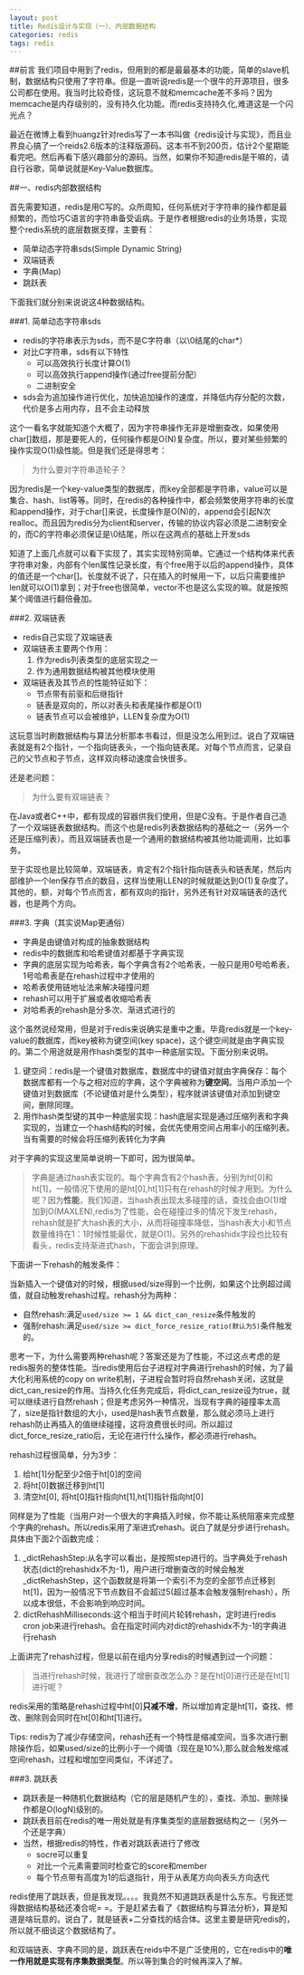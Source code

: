 ```yaml
---
layout: post
title: Redis设计与实现（一）、内部数据结构
categories: redis
tags: redis
---
```


##前言
我们项目中用到了redis，但用到的都是最最基本的功能，简单的slave机制，数据结构只使用了字符串。但是一直听说redis是一个很牛的开源项目，很多公司都在使用。我当时比较奇怪，这玩意不就和memcache差不多吗？因为memcache是内存级别的，没有持久化功能。而redis支持持久化,难道这是一个闪光点？

最近在微博上看到huangz针对redis写了一本书叫做《redis设计与实现》，而且业界良心搞了一个reids2.6版本的注释版源码。这本书不到200页，估计2个星期能看完吧。然后再看下感兴趣部分的源码。当然，如果你不知道redis是干嘛的，请自行谷歌，简单说就是Key-Value数据库。

##一、redis内部数据结构

首先需要知道，redis是用C写的。众所周知，任何系统对于字符串的操作都是最频繁的，而恰巧C语言的字符串备受诟病。于是作者根据redis的业务场景，实现整个redis系统的底层数据支撑，主要有：

* 简单动态字符串sds(Simple Dynamic String)
* 双端链表
* 字典(Map)
* 跳跃表

下面我们就分别来说说这4种数据结构。

###1. 简单动态字符串sds

* redis的字符串表示为sds，而不是C字符串（以\0结尾的char*）
* 对比C字符串，sds有以下特性
	* 可以高效执行长度计算O(1)
	* 可以高效执行append操作(通过free提前分配）
	* 二进制安全
* sds会为追加操作进行优化，加快追加操作的速度，并降低内存分配的次数，代价是多占用内存，且不会主动释放

这个一看名字就能知道个大概了，因为字符串操作无非是增删查改，如果使用char[]数组，那是要死人的，任何操作都是O(N)复杂度。所以，要对某些频繁的操作实现O(1)级性能。但是我们还是得思考：

> 为什么要对字符串造轮子？

因为redis是一个key-value类型的数据库，而key全部都是字符串，value可以是集合、hash、list等等。同时，在redis的各种操作中，都会频繁使用字符串的长度和append操作，对于char[]来说，长度操作是O(N)的，append会引起N次realloc。而且因为redis分为client和server，传输的协议内容必须是二进制安全的，而C的字符串必须保证是\0结尾，所以在这两点的基础上开发sds

知道了上面几点就可以看下实现了，其实实现特别简单。它通过一个结构体来代表字符串对象，内部有个len属性记录长度，有个free用于以后的append操作，具体的值还是一个char[]。长度就不说了，只在插入的时候用一下，以后只需要维护len就可以O(1)拿到；对于free也很简单，vector不也是这么实现的嘛。就是按照某个阈值进行翻倍叠加。

###2. 双端链表

* redis自己实现了双端链表
* 双端链表主要两个作用：
	1. 作为redis列表类型的底层实现之一
	2. 作为通用数据结构被其他模块使用
* 双端链表及其节点的性能特征如下：
	* 节点带有前驱和后继指针
	* 链表是双向的，所以对表头和表尾操作都是O(1)
	* 链表节点可以会被维护，LLEN复杂度为O(1)

这玩意当时刷数据结构与算法分析那本书看过，但是没怎么用到过。说白了双端链表就是有2个指针，一个指向链表头，一个指向链表尾。对每个节点而言，记录自己的父节点和子节点，这样双向移动速度会快很多。

还是老问题：

> 为什么要有双端链表？

在Java或者C++中，都有现成的容器供我们使用，但是C没有。于是作者自己造了一个双端链表数据结构。而这个也是redis列表数据结构的基础之一（另外一个还是压缩列表）。而且双端链表也是一个通用的数据结构被其他功能调用，比如事务。

至于实现也是比较简单，双端链表，肯定有2个指针指向链表头和链表尾，然后内部维护一个len保存节点的数目，这样当使用LLEN的时候就能达到O(1)复杂度了。其他的，额，对每个节点而言，都有双向的指针，另外还有针对双端链表的迭代器，也是两个方向。

###3. 字典（其实说Map更通俗）

* 字典是由键值对构成的抽象数据结构
* redis中的数据库和哈希键值对都基于字典实现
* 字典的底层实现为哈希表，每个字典含有2个哈希表，一般只是用0号哈希表，1号哈希表是在rehash过程中才使用的
* 哈希表使用链地址法来解决碰撞问题
* rehash可以用于扩展或者收缩哈希表
* 对哈希表的rehash是分多次、渐进式进行的

这个虽然说经常用，但是对于redis来说确实是重中之重。毕竟redis就是一个key-value的数据库，而key被称为键空间(key space)，这个键空间就是由字典实现的。第二个用途就是用作hash类型的其中一种底层实现。下面分别来说明。

1. 键空间：redis是一个键值对数据库，数据库中的键值对就由字典保存：每个数据库都有一个与之相对应的字典，这个字典被称为**键空间**。当用户添加一个键值对到数据库（不论键值对是什么类型），程序就讲该键值对添加到键空间，删除同理。
2. 用作hash类型键的其中一种底层实现：hash底层实现是通过压缩列表和字典实现的，当建立一个hash结构的时候，会优先使用空间占用率小的压缩列表。当有需要的时候会将压缩列表转化为字典

对于字典的实现这里简单说明一下即可，因为很简单。

> 字典是通过hash表实现的。每个字典含有2个hash表，分别为ht[0]和ht[1]，一般情况下使用的是ht[0],ht[1]只有在rehash的时候才用到。为什么呢？因为**性能**，我们知道，当hash表出现太多碰撞的话，查找会由O(1)增加到O(MAXLEN),redis为了性能，会在碰撞过多的情况下发生rehash，rehash就是扩大hash表的大小，从而将碰撞率降低，当hash表大小和节点数量维持在1：1时候性能最优，就是O(1)。另外的rehashidx字段也比较有看头，redis支持渐进式hash，下面会讲到原理。

下面讲一下rehash的触发条件：

当新插入一个键值对的时候，根据used/size得到一个比例，如果这个比例超过阈值，就自动触发rehash过程。rehash分为两种：

* 自然rehash:满足```used/size >= 1 && dict_can_resize```条件触发的
* 强制rehash:满足```used/size >= dict_force_resize_ratio(默认为5)```条件触发的。

思考一下，为什么需要两种rehash呢？答案还是为了性能，不过这点考虑的是redis服务的整体性能。当redis使用后台子进程对字典进行rehash的时候，为了最大化利用系统的copy on write机制，子进程会暂时将自然rehash关闭，这就是dict_can_resize的作用。当持久化任务完成后，将dict_can_resize设为true，就可以继续进行自然rehash；但是考虑另外一种情况，当现有字典的碰撞率太高了，size是指针数组的大小，used是hash表节点数量，那么就必须马上进行rehash防止再插入的值继续碰撞，这将浪费很长时间。所以超过dict_force_resize_ratio后，无论在进行什么操作，都必须进行rehash。

rehash过程很简单，分为3步：

1. 给ht[1]分配至少2倍于ht[0]的空间
2. 将ht[0]数据迁移到ht[1]
3. 清空ht[0], 将ht[0]指针指向ht[1],ht[1]指针指向ht[0]

同样是为了性能（当用户对一个很大的字典插入时候，你不能让系统阻塞来完成整个字典的rehash。所以redis采用了渐进式rehash。说白了就是分步进行rehash。具体由下面2个函数完成：

1. _dictRehashStep:从名字可以看出，是按照step进行的。当字典处于rehash状态(dict的rehashidx不为-1)，用户进行增删查改的时候会触发_dictRehashStep，这个函数就是将第一个索引不为空的全部节点迁移到ht[1]，因为一般情况下节点数目不会超过5(超过基本会触发强制rehash），所以成本很低，不会影响到响应时间。
2. dictRehashMilliseconds:这个相当于时间片轮转rehash，定时进行redis cron job来进行rehash。会在指定时间内对dict的rehashidx不为-1的字典进行rehash

上面讲完了rehash过程，但是以前在组内分享redis的时候遇到过一个问题：

> 当进行rehash时候，我进行了增删查改怎么办？是在ht[0]进行还是在ht[1]进行呢？

redis采用的策略是rehash过程中ht[0]**只减不增**，所以增加肯定是ht[1]，查找、修改、删除则会同时在ht[0]和ht[1]进行。


Tips: redis为了减少存储空间，rehash还有一个特性是缩减空间，当多次进行删除操作后，如果used/size的比例小于一个阈值（现在是10%),那么就会触发缩减空间rehash，过程和增加空间类似，不详述了。

###3. 跳跃表

* 跳跃表是一种随机化数据结构（它的层是随机产生的），查找、添加、删除操作都是O(logN)级别的。
* 跳跃表目前在redis的唯一用处就是有序集类型的底层数据结构之一（另外一个还是字典）
* 当然，根据redis的特性，作者对跳跃表进行了修改
	* socre可以重复
	* 对比一个元素需要同时检查它的score和member
	* 每个节点带有高度为1的后退指针，用于从表尾方向向表头方向迭代

redis使用了跳跃表，但是我发现。。。。我竟然不知道跳跃表是什么东东。亏我还觉得数据结构基础还凑合呢= =。于是赶紧去看了《数据结构与算法分析》，算是知道是啥玩意的。说白了，就是链表+二分查找的结合体。这里主要是研究redis的，所以就不细谈这个数据结构了。

和双端链表、字典不同的是，跳跃表在reids中不是广泛使用的，它在redis中的**唯一作用就是实现有序集数据类型**。所以等到集合的时候再深入了解。
